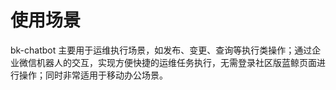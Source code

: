 # 使用场景

bk-chatbot 主要用于运维执行场景，如发布、变更、查询等执行类操作；通过企业微信机器人的交互，实现方便快捷的运维任务执行，无需登录社区版蓝鲸页面进行操作；同时非常适用于移动办公场景。
